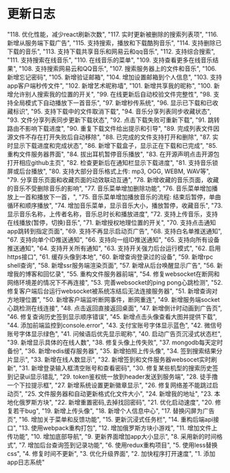 # 更新日志
"118. 优化性能，减少react刷新次数",
"117. 实时更新被删除的搜索列表项",
"116. 新增从服务端下载广告",
"115. 支持搜索，播放和下载酷狗音乐",
"114. 支持删除已下载的音乐",
"113. 支持下载共享音乐和网易云和qq音乐",
"112. 支持综合搜索",
"111. 支持搜索在线音乐",
"110. 在线音乐的菜单",
"109. 支持查看更多在线音乐结果",
"108. 支持搜索网易云和QQ音乐",
"107. 搜索服务器上的文件和音乐",
"106. 新增忘记密码",
"105. 新增验证邮箱",
"104. 增加设置邮箱到个人信息",
"103. 支持app客户端秒传文件",
"102. 新增艺术昵称墙",
"101. 新增共享我的昵称",
"100. 新增允许别人搜索我的位置的开关",
"99. 在线更新后自动校验文件完整性",
"98. 支持全局模式下自动播放下一首音乐",
"97. 新增秒传系统",
"96. 显示已下载和已收藏标识",
"95. 支持下载中的文件取消下载",
"94. 音乐分享列表同步收藏状态",
"93. 文件分享列表同步更新下载状态",
"92. 点击下载失败可重新下载",
"91. 跳转路由不影响下载进度",
"90. 重复下载文件给出提示和引导",
"89. 完成列表文件因源文件不存在打开失败后自动移除",
"88. 已完成的文件支持打开和删除",
"87. 实时显示下载进度和完成状态",
"86. 新增下载盒子，显示正在下载和已完成",
"85. 重构文件服务器界面",
"84. 拔出耳机暂停音乐播放",
"83. 在开源声明点击开源包打开相应github主页",
"82. 检查更新后在通知栏显示下载进度",
"81. 支持音乐锁屏或后台播放",
"80. 支持大部分音乐格式上传: mp3, OGG, WEBM, WAV等",
"79. 分享音乐页面和收藏页面的动效联动互通",
"78. 新增收藏的音乐页面，收藏的音乐不受删除音乐的影响",
"77. 音乐菜单增加删除功能",
"76. 音乐菜单增加播放上一首和播放下一首，",
"75. 音乐菜单增加播放音乐的流程: 结束后暂停，单曲循环和顺序播放",
"74. 增加音乐菜单，显示音乐大小，播放暂停，收藏音乐",
"73. 显示音乐名称，上传者名称，音乐总时长和播放进度",
"72. 支持上传音乐，支持在线播放(暂停，切换)音乐",
"71. 新增授权地理位置的开关",
"70. 支持点击通知app跳转到指定页面",
"69. 支持不再显示启动页广告",
"68. 支持白名单推送通知",
"67. 支持向单个ID推送通知",
"66. 支持向一组ID推送通知",
"65. 支持向所有设备推送通知",
"64. 支持开关所有通知",
"63. 支持开关强力后台运行模式",
"62. 启用https接口",
"61. 缓存头像到本地",
"60. 新增查询登录过的设备",
"59. 新增rpc shell查询",
"58. 新增ssr服务端渲染页面",
"57. 新增从后台唤醒显示广告",
"56. 新增我的博客和回忆录",
"55. 重构文件服务器前端",
"54. 修复websocket在断网和网络环境差的情况下不再连接",
"53. 完善websocket的ping pong心跳检测",
"52. 修复客户端后台运行websocket被系统冻结后无法连接服务器",
"51. 新增查询对方地理位置",
"50. 新增客户端监听断网事件，断网重连",
"49. 新增服务端socket心跳检测在线连接",
"48. 点击返回直接返回桌面",
"47. 新增倒计时动画到广告页",
"46. 修复查询历史签到显示顺序错误",
"45. 新增点击头像查看大图并提供下载",
"44. 添加前端监控到console.error",
"43. 支付宝账号字体显示蓝色",
"42. 微信号账号字体显示绿色",
"41. 问候语后优先显示昵称",
"40. 启动广告页沉浸式状态栏",
"39. 新增显示具体的在线人数",
"38. 修复头像上传失败",
"37. mongodb每天定时备份",
"36. 新增redis缓存服务器",
"35. 新增拍照上传头像",
"34. 签到搜索结果分片显示",
"33. 新增在线人数显示",
"32. 新增签到和文件服务器websocet实时刷新",
"31. 新增登录输入框清空账号和查看密码",
"30. 修复某些机型的搜索历史签到记录ui显示错乱",
"29. token鉴权统一放到header发送到服务端",
"28. 徒手撸一个下拉提示框",
"27. 新增系统设置更新徽章显示",
"26. 修复网络差不能跳过启动页",
"25. 文件服务器和自动更新格式化文件大小",
"24. 新增我的地址",
"23. 本地化俄罗斯方块",
"22. 新增重置密码,去掉找回密码",
"21. 优化启动速度",
"20. 修复若干bug",
"19. 新增上传头像",
"18. 新增个人信息中心",
"17. 替换闪屏为广告页",
"16. 增加关于菜单和反馈功能",
"15. 更新沉浸式任务栏",
"14. 重构后端api接口",
"13. 使用webpack重构打包",
"12. 增加俄罗斯方块小游戏",
"11. 增加文件上传功能",
"10. 增加底部导航",
"9. 更新界面增加app大小显示",
"8. 采用新的时间格式",
"7. 增加后台查询签到记录功能",
"6. 使用redux重构项目",
"5. 使用less替换css",
"4. 修复时间不更新",
"3. 优化升级界面",
"2. 加快程序打开速度",
"1. 添加app日志系统"

